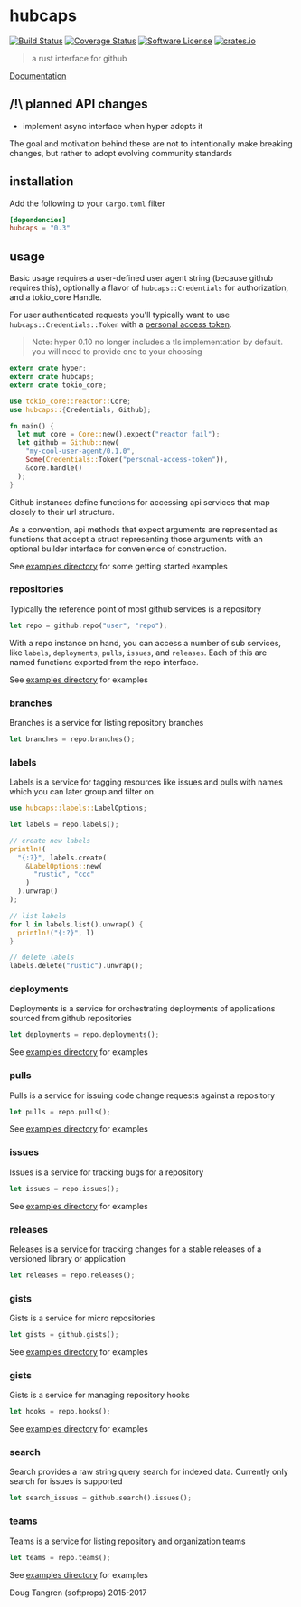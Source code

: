 # hubcaps

[![Build Status](https://travis-ci.org/softprops/hubcaps.svg?branch=master)](https://travis-ci.org/softprops/hubcaps) [![Coverage Status](https://coveralls.io/repos/softprops/hubcaps/badge.svg?branch=master&service=github)](https://coveralls.io/github/softprops/hubcaps?branch=master) [![Software License](https://img.shields.io/badge/license-MIT-brightgreen.svg)](LICENSE) [![crates.io](http://meritbadge.herokuapp.com/hubcaps)](https://crates.io/crates/hubcaps)

> a rust interface for github

[Documentation](http://softprops.github.io/hubcaps)

## /!\ planned API changes

* implement async interface when hyper adopts it

The goal and motivation behind these are not to intentionally make breaking changes,
but rather to adopt evolving community standards

## installation

Add the following to your `Cargo.toml` filter

```toml
[dependencies]
hubcaps = "0.3"
```

## usage

Basic usage requires a user-defined user agent string (because github requires this), optionally a flavor of `hubcaps::Credentials` for authorization, and a tokio_core Handle.

For user authenticated requests you'll typically want to use `hubcaps::Credentials::Token` with a  [personal access token](https://github.com/settings/tokens).

> Note: hyper 0.10 no longer includes a tls implementation by default. you will need
>       to provide one to your choosing

```rust
extern crate hyper;
extern crate hubcaps;
extern crate tokio_core;

use tokio_core::reactor::Core;
use hubcaps::{Credentials, Github};

fn main() {
  let mut core = Core::new().expect("reactor fail");
  let github = Github::new(
    "my-cool-user-agent/0.1.0",
    Some(Credentials::Token("personal-access-token")),
    &core.handle()
  );
}
```

Github instances define functions for accessing api services that map closely to their url structure.

As a convention, api methods that expect arguments are represented as functions that accept a struct representing those arguments with an optional builder interface for convenience of construction.


See [examples directory](examples/) for some getting started examples

### repositories

Typically the reference point of most github services is a repository

```rust
let repo = github.repo("user", "repo");
```

With a repo instance on hand, you can access a number of sub services, like `labels`, `deployments`, `pulls`, `issues`, and `releases`. Each of this are named functions exported from the repo interface.

See [examples directory](examples/repos.rs) for examples

### branches

Branches is a service for listing repository branches

```rust
let branches = repo.branches();
```

### labels

Labels is a service for tagging resources like issues and pulls with names which you can later group and filter on.

```rust
use hubcaps::labels::LabelOptions;

let labels = repo.labels();

// create new labels
println!(
  "{:?}", labels.create(
    &LabelOptions::new(
      "rustic", "ccc"
    )
  ).unwrap()
);

// list labels
for l in labels.list().unwrap() {
  println!("{:?}", l)
}

// delete labels
labels.delete("rustic").unwrap();
```

### deployments

Deployments is a service for orchestrating deployments of applications sourced from github repositories

```rust
let deployments = repo.deployments();
```

See [examples directory](examples/deployments.rs) for examples

### pulls

Pulls is a service for issuing code change requests against a repository

```rust
let pulls = repo.pulls();
```

See [examples directory](examples/pulls.rs) for examples

### issues

Issues is a service for tracking bugs for a repository

```rust
let issues = repo.issues();
```

See [examples directory](examples/issues.rs) for examples

### releases

Releases is a service for tracking changes for a stable releases of a versioned library or application

```rust
let releases = repo.releases();
```

### gists

Gists is a service for micro repositories

```rust
let gists = github.gists();
```

See [examples directory](examples/gists.rs) for examples


### gists

Gists is a service for managing repository hooks

```rust
let hooks = repo.hooks();
```

See [examples directory](examples/hooks.rs) for examples

### search

Search provides a raw string query search for indexed data. Currently only search for issues is supported

```rust
let search_issues = github.search().issues();
```

### teams

Teams is a service for listing repository and organization teams

```rust
let teams = repo.teams();
```

See [examples directory](examples/teams.rs) for examples

Doug Tangren (softprops) 2015-2017
